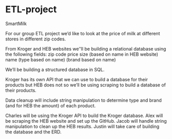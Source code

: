 # ETL-project
SmartMilk

For our group ETL project we’d like to look at the price of milk at different stores in different zip codes.


From Kroger and HEB websites we’’ll be building a relational database using the following fields:
zip code
price
size (based on name in HEB website)
name
(type based on name)
(brand based on name)


We’ll be building a structured database in SQL.

Kroger has its own API that we can use to build a database for their products but HEB does not so we’ll be using scraping to build a database of their products.

Data cleanup will include string manipulation to determine type and brand (and for HEB the amount) of each product.

Charles will be using the Kroger API to build the Kroger database.
Alex will be scraping the HEB website and set up the GitHub.
Jacob will handle string manipulation to clean up the HEB results.
Justin will take care of building the database and the ERD.